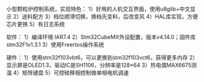 小型颗粒炉控制系统，实现特色：
1）好用的人机交互界面，使用u8glib+中文显示
2）送料配方
3）档位顺滑切换，换档先变料，后改变风
4）HAL库实现，方便芯片更换
5）有日志系统

软件：
1）编译环境 IAR7.4
2）Stm32CubeMX外设配置，版本v4.14.0；固件库stm32F1v1.3.1
3）使用Freertos操作系统

硬件：
1）使用stm32f103vbt6，可以更换到stm32f103vct6，获得更多内存
2）显示屏是OLED1.3，驱动IC是SH1106，分辨率是128×64
3）热电偶MAX6675测温
4）矩阵键盘
5）可控硅移相控制做单相电机调速
